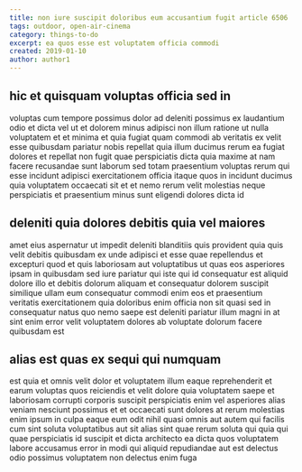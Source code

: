 ```yaml
---
title: non iure suscipit doloribus eum accusantium fugit article 6506
tags: outdoor, open-air-cinema
category: things-to-do
excerpt: ea quos esse est voluptatem officia commodi
created: 2019-01-10
author: author1
---
```


## hic et quisquam voluptas officia sed in

voluptas cum tempore possimus dolor ad deleniti possimus ex laudantium odio et dicta vel ut et dolorem minus adipisci non illum ratione ut nulla voluptatem et et minima et quia fugiat quam commodi ab veritatis ex velit esse quibusdam pariatur nobis repellat quia illum ducimus rerum ea fugiat dolores et repellat non fugit quae perspiciatis dicta quia maxime at nam facere recusandae sunt laborum sed totam praesentium voluptas rerum qui esse incidunt adipisci exercitationem officia itaque quos in incidunt ducimus quia voluptatem occaecati sit et et nemo rerum velit molestias neque perspiciatis et praesentium minus sunt eligendi dolores dicta id

## deleniti quia dolores debitis quia vel maiores

amet eius aspernatur ut impedit deleniti blanditiis quis provident quia quis velit debitis quibusdam ex unde adipisci et esse quae repellendus et excepturi quod et quis laboriosam aut voluptatibus ut quas eos asperiores ipsam in quibusdam sed iure pariatur qui iste qui id consequatur est aliquid dolore illo et debitis dolorum aliquam et consequatur dolorem suscipit similique ullam eum consequatur commodi enim eos et praesentium veritatis exercitationem quia doloribus enim officia non sit quasi sed in consequatur natus quo nemo saepe est deleniti pariatur illum magni in at sint enim error velit voluptatem dolores ab voluptate dolorum facere quibusdam est

## alias est quas ex sequi qui numquam

est quia et omnis velit dolor et voluptatem illum eaque reprehenderit et earum voluptas quos reiciendis et velit dolore quia voluptatem saepe et laboriosam corrupti corporis suscipit perspiciatis enim vel asperiores alias veniam nesciunt possimus et et occaecati sunt dolores at rerum molestias enim ipsum in culpa eaque eum odit nihil quasi omnis aut autem qui facilis cum sint soluta voluptatibus aut sit alias sint quae rerum soluta qui quia qui quae perspiciatis id suscipit et dicta architecto ea dicta quos voluptatem labore accusamus error in modi qui aliquid repudiandae aut est delectus odio possimus voluptatem non delectus enim fuga
